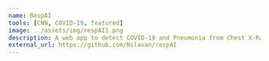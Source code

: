 ```yaml
---
name: RespAI
tools: [CNN, COVID-19, featured]
image: ../assets/img/respAI1.png
description: A web app to detect COVID-19 and Pneumonia from Chest X-Ray images using a Deep Convolutional Neural Network.
external_url: https://github.com/Nilavan/respAI
---
```

